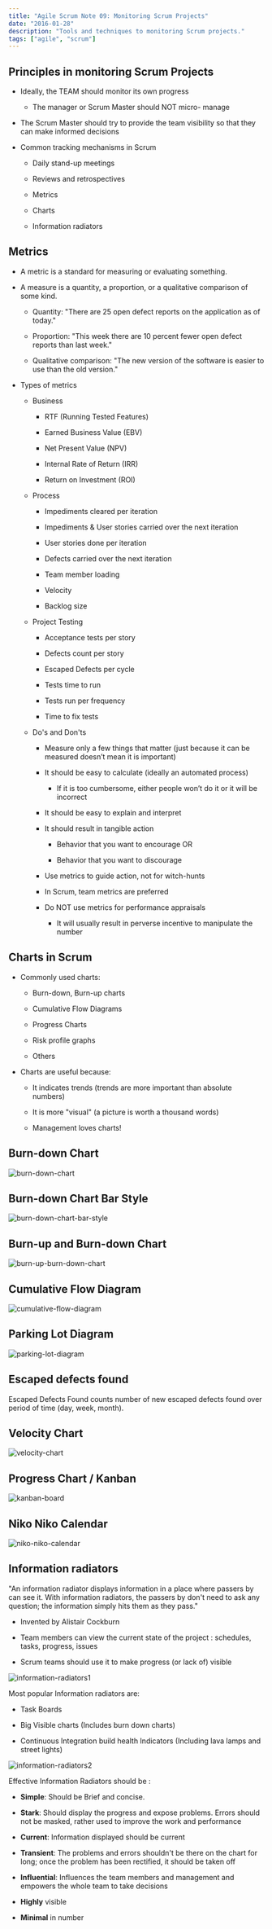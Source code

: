 ```yaml
---
title: "Agile Scrum Note 09: Monitoring Scrum Projects"
date: "2016-01-28"
description: "Tools and techniques to monitoring Scrum projects."
tags: ["agile", "scrum"]
---
```


## Principles in monitoring Scrum Projects

- Ideally, the TEAM should monitor its own progress

  - The manager or Scrum Master should NOT micro- manage

- The Scrum Master should try to provide the team visibility so that they can make informed decisions

- Common tracking mechanisms in Scrum

  - Daily stand-up meetings

  - Reviews and retrospectives

  - Metrics

  - Charts

  - Information radiators

## Metrics

- A metric is a standard for measuring or evaluating something.

- A measure is a quantity, a proportion, or a qualitative comparison of some kind.

  - Quantity: "There are 25 open defect reports on the application as of today."

  - Proportion: "This week there are 10 percent fewer open defect reports than last week."

  - Qualitative comparison: "The new version of the software is easier to use than the old version."

- Types of metrics

  - Business

    - RTF (Running Tested Features)

    - Earned Business Value (EBV)

    - Net Present Value (NPV)

    - Internal Rate of Return (IRR)

    - Return on Investment (ROI)

  - Process

    - Impediments cleared per iteration

    - Impediments & User stories carried over the next iteration

    - User stories done per iteration

    - Defects carried over the next iteration

    - Team member loading

    - Velocity

    - Backlog size

  - Project Testing

    - Acceptance tests per story

    - Defects count per story

    - Escaped Defects per cycle

    - Tests time to run

    - Tests run per frequency

    - Time to fix tests

  - Do's and Don'ts

    - Measure only a few things that matter (just because it can be measured doesn’t mean it is important)

    - It should be easy to calculate (ideally an automated process)

      - If it is too cumbersome, either people won’t do it or it will be incorrect

    - It should be easy to explain and interpret

    - It should result in tangible action

      - Behavior that you want to encourage OR

      - Behavior that you want to discourage

    - Use metrics to guide action, not for witch-hunts

    - In Scrum, team metrics are preferred

    - Do NOT use metrics for performance appraisals

      - It will usually result in perverse incentive to manipulate the number

## Charts in Scrum

- Commonly used charts:

  - Burn-down, Burn-up charts

  - Cumulative Flow Diagrams

  - Progress Charts

  - Risk profile graphs

  - Others

- Charts are useful because:

  - It indicates trends (trends are more important than absolute numbers)

  - It is more "visual" (a picture is worth a thousand words)

  - Management loves charts!

## Burn-down Chart

![burn-down-chart](./burn-down-chart.png)

## Burn-down Chart Bar Style

![burn-down-chart-bar-style](./burn-down-chart-bar-style.png)

## Burn-up and Burn-down Chart

![burn-up-burn-down-chart](./burn-up-burn-down-chart.jpg)

## Cumulative Flow Diagram

![cumulative-flow-diagram](./cumulative-flow-diagram.jpg)

## Parking Lot Diagram

![parking-lot-diagram](./parking-lot-diagram.png)

## Escaped defects found

Escaped Defects Found counts number of new escaped defects found over period of time (day, week, month).

## Velocity Chart

![velocity-chart](./velocity-chart.png)

## Progress Chart / Kanban

![kanban-board](./kanban-board.png)

## Niko Niko Calendar

![niko-niko-calendar](./niko-niko-calendar.png)

## Information radiators

"An information radiator displays information in a place where passers by can see it. With information radiators, the passers by don't need to ask any question; the information simply hits them as they pass."

- Invented by Alistair Cockburn

- Team members can view the current state of the project : schedules, tasks, progress, issues

- Scrum teams should use it to make progress (or lack of) visible

![information-radiators1](./information-radiators1.jpg)

Most popular Information radiators are:

- Task Boards

- Big Visible charts (Includes burn down charts)

- Continuous Integration build health Indicators (Including lava lamps and street lights)

![information-radiators2](./information-radiators2.jpg)

Effective Information Radiators should be :

- **Simple**: Should be Brief and concise.

- **Stark**: Should display the progress and expose problems. Errors should not be masked, rather used to improve the work and performance

- **Current**: Information displayed should be current

- **Transient**: The problems and errors shouldn't be there on the chart for long; once the problem has been rectified, it should be taken off

- **Influential**: Influences the team members and management and empowers the whole team to take decisions

- **Highly** visible

- **Minimal** in number
